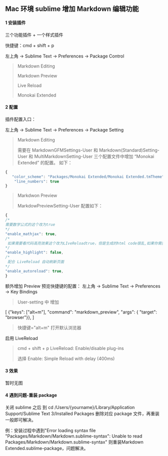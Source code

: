 ## Mac 环境 sublime 增加 Markdown 编辑功能

#### 1 安装插件

三个功能插件 + 一个样式插件

快捷键：cmd + shift + p 

左上角 -> Sublime Text -> Preferences -> Package Control

> Markdown Editing
> 
> Markdown Preview
> 
> Live Reload
> 
> Monokai Extended
> 

#### 2 配置

插件配置入口：

左上角 -> Sublime Text -> Preferences -> Package Setting

> Markdown Editing
> 
> 需要在 MarkdownGFMSettings-User 和 Markdown(Standard)Setting-User 和 MultiMarkdownSetting-User 三个配置文件中增加 “Monokai Extended” 的配置。
> 如下：

```js
{
   "color_scheme": "Packages/Monokai Extended/Monokai Extended.tmTheme",
    "line_numbers": true
}
```

> Markdwon Preview
> 
> MarkdowPreviewSetting-User 配置如下：

```js
{ 
/*
需要数学公式的这个改为true
*/
"enable_mathjax": true,
/* 
 如果需要看代码高亮效果这个改为LIveReloadtrue，但是生成的html code很乱,如果你需要转出干净的html，发布网站上有自定的高亮模板，直接改为false
*/
"enable_highlight": false,
/*
 配合 LiveReload 自动刷新页面
*/
"enable_autoreload": true,
}
```

额外增加 Preview 预览快捷键的配置：
左上角 -> Sublime Text -> Preferences -> Key Bindings

> User-setting 中 增加
> 
[
    {"keys": ["alt+m"], "command": "markdown_preview", "args": { "target": "browser"}},
]
>
> 快捷键="alt+m" 打开默认浏览器

启用 LiveReload

> cmd + shift + p 
> LiveReload: Enable/disable plug-ins
> 
> 选择 Enable: Simple Reload with delay (400ms)

#### 3 效果

暂时无图


#### 4 遇到问题-重装 package

关闭 sublime 之后 到 cd /Users/{yourname}/Library/Application Support/Sublime Text 3/Installed Packages 删除对应 package 文件，再重装一般即可解决。

例：安装过程中遇到"Error loading syntax file "Packages/Markdown/Markdown.sublime-syntax": Unable to read Packages/Markdown/Markdown.sublime-syntax"
则重装Markdown Extended.sublime-package，问题解决。
